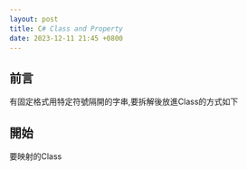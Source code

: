 ```yaml
---
layout: post
title: C# Class and Property
date: 2023-12-11 21:45 +0800
---
```


## 前言

<p>有固定格式用特定符號隔開的字串,要拆解後放進Class的方式如下</p>

## 開始

要映射的Class
<script  type='text/javascript' src=''>

    public class Shool
    {
        public string Teacher_Id { get; set; }
        public string Teacher_Name { get; set; }
        public string Student_ID { get; set; }
        public string Student_Name { get; set; }
    }



自動映射的靜態Method
<script  type='text/javascript' src=''>

    public static object stringToBject<T>(string sourceString)
    {
        string[] source = sourceString.Split(';');
        var target = Activator.CreateInstance(typeof(T).GetTypeInfo());
        var props = target.GetType().GetProperties();

        for (int i = 0; i < source.Length; i++)
        {
            switch (props[i].PropertyType.FullName.Split('.')[1])
            {
                case "String":
                    target.GetType().GetProperty(props[i].Name).SetValue(target, source[i]);
                    break;
            }
        }
        return target;
    }


實際執行
![Desktop View](/assets/img/2023-12-11-c-sharp-class-and-property/1.png){: width="800" height="600" }
<script  type='text/javascript' src=''>

    static void Main(string[] args)
    {
        string format = "T_ID;T_NAME;S_ID;S_NAME";
        Shool test = (Shool)stringToBject<Shool>(format);
    }


## 靜態擴展

如下Code
string format = "T_ID;T_NAME;S_ID;S_NAME";
Shool test = format.ToClass<Shool>() ;
以上是使用方式
<script  type='text/javascript' src=''>

    public static class Extensions
    {
        public static T ToClass<T>(this string sourceString) where T : class
        {
            string[] source = sourceString.Split(';');
            var target = Activator.CreateInstance(typeof(T).GetTypeInfo());
            var props = target.GetType().GetProperties();
            for (int i = 0; i < source.Length; i++)
            {
                switch (props[i].PropertyType.FullName.Split('.')[1])
                {
                    case "String":
                        target.GetType().GetProperty(props[i].Name).SetValue(target, source[i]);
                        break;
                }
            }
            T result = (T)target;
            return result;
        }
    }
